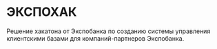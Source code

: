 # ЭКСПОХАК
Решение хакатона от Экспобанка по созданию системы управления клиентскими базами для компаний-партнеров Экспобанка.
